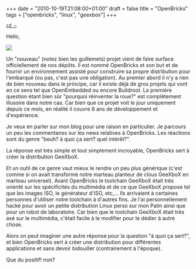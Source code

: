 +++
date = "2010-10-19T21:08:00+01:00"
draft = false
title = "OpenBricks"
tags = ["openbricks", "linux", "geexbox"]
+++

<!--more-->

[`cd ~`](/)

Hello,

![](/img/openbricks.png)

Un "nouveau" (notez bien les guillemets) projet vient de faire surface
officiellement de nos dépôts. Il est nommé OpenBricks et son but et de fournir
un environnement assisté pour construire sa propre distribution pour l'embarqué
(ou pas, c'est pas une obligation). Au premier abord il n'y a rien de bien
nouveau dans le principe, car il existe déjà de gros projets qui vont en ce sens
tel que OpenEmbedded ou encore Buildroot. La première question étant bien sûr
"pourquoi réinventer la roue?" est complètement illusoire dans notre cas. Car
bien que ce projet voit le jour uniquement depuis ce mois, en réalité il couvre
8 ans de développement et d'expérience.

Je veux en parler sur mon blog pour une raison en particulier. Je parcours un
peu les commentaires sur les news relatives à OpenBricks. Les réactions sont du
genre "beuh? à quoi ça sert? quel intérêt?".

La réponse est très simple et tout simplement incroyable, OpenBricks sert à
créer la distribution GeeXboX.

Et un outil de ce genre vaut mieux le rendre un peu plus générique (c'est comme
si on avait transformé notre marteau planteur de clous GeeXboX en marteau
universel). Avant OpenBricks le toolchain GeeXboX était très orienté sur les
spécificités du multimédia et de ce que GeeXboX propose tel que les images ISO,
le générateur d'ISO, etc,... Ils arrivaient à certaines personnes d'utiliser
notre toolchain à d'autres fins. Je l'ai personnellement hacké pour avoir un
petite distribution Linux perso sur mon Palm ainsi que pour un robot de
laboratoire. Car bien que le toolchain GeeXboX était très axé sur le multimédia,
c'était facile à le modifier pour le dédier à autre chose.

Alors on peut imaginer une autre réponse pour la question "à quoi ça sert?", et
bien OpenBricks sert à créer une distribution pour différentes applications et
sans devoir bidouiller (contrairement à l'époque).

Que du positif! non?

